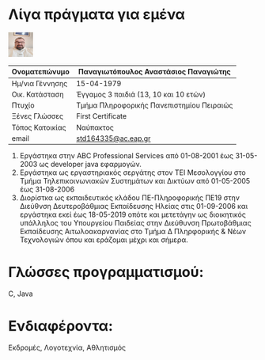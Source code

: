 # **Λίγα πράγματα για εμένα**

<img src="me1.jpg" alt="Profile Picture" style="width:50px;height:50px;">

|Ονοματεπώνυμο|Παναγιωτόπουλος Αναστάσιος Παναγιώτης|
|---|---|
|Ημ/νια Γέννησης|15-04-1979|
|Οικ. Κατάσταση|Έγγαμος 3 παιδιά (13, 10 και 10 ετών)|
|Πτυχίο|Τμήμα Πληροφορικής Πανεπιστημίου Πειραιώς|
|Ξένες Γλώσσες|First Certificate|
|Τόπος Κατοικίας|Ναύπακτος|
|email|std164335@ac.eap.gr|

1. Εργάστηκα στην ABC Professional Services από 01-08-2001 έως 31-05-2003 ως developer java εφαρμογών.
2. Εργάστηκα ως εργαστηριακός σεργάτης στον ΤΕΙ Μεσολογγίου στο Τμήμα Τηλεπικοινωνιακών Συστημάτων και Δικτύων από 01-05-2005 έως 31-08-2006
2. Διορίστκα ως εκπαιδευτικός κλάδου ΠΕ-Πληροφορικής ΠΕ19 στην Διεύθνση Δευτεροβάθμιας Εκπαίδευσης Ηλείας στις 01-09-2006 και εργάστηκα εκεί έως 18-05-2019 οπότε και μετετάγην ως διοικητικός υπάλληλος του Υπουργείου Παιδείας στην Διεύθυνση Πρωτοβάθμιας Εκπαίδευσης Αιτωλοακαρνανίας στο Τμήμα Δ Πληρφορικής & Νέων Τεχνολογιών όπου και εράζομαι μέχρι και σήμερα.

# **Γλώσσες προγραμματισμού:**
C, Java

# **Ενδιαφέροντα:**
Εκδρομές, Λογοτεχνία, Αθλητισμός
